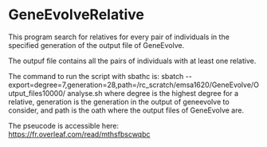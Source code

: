 # GeneEvolveRelative
This program search for relatives for every pair of individuals in the specified generation of the output file of GeneEvolve.

The outpuf file contains all the pairs of individuals with at least one relative.

The command to run the script with sbathc is:
sbatch --export=degree=7,generation=28,path=/rc_scratch/emsa1620/GeneEvolve/Output_files10000/ analyse.sh
where degree is the highest degree for a relative, generation is the generation in the output of geneevolve to consider, and path is the oath where the output files of GeneEvolve are.

The pseucode is accessible here:
https://fr.overleaf.com/read/mthsfbscwqbc
